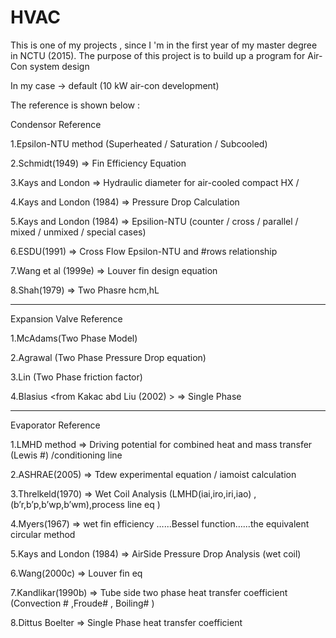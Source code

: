 # HVAC

This is one of my projects , since I 'm  in the first year of my master degree in NCTU (2015).
The purpose of this project is to build up a program for Air-Con system design

In my case -> default (10 kW air-con development)

The reference is shown below :

Condensor Reference

1.Epsilon-NTU method (Superheated / Saturation / Subcooled)

2.Schmidt(1949) => Fin Efficiency Equation

3.Kays and London => Hydraulic diameter for air-cooled compact HX / 

4.Kays and London (1984) => Pressure Drop Calculation

5.Kays and London (1984) => Epsilion-NTU (counter / cross / parallel / mixed / unmixed / special cases)

6.ESDU(1991) => Cross Flow Epsilon-NTU  and #rows relationship

7.Wang et al (1999e) => Louver fin design equation 

8.Shah(1979) => Two Phasre hcm,hL

----------------------------------------------------------------------------------------------------------------------------

Expansion Valve Reference

1.McAdams(Two Phase Model)

2.Agrawal (Two Phase Pressure Drop equation)

3.Lin (Two Phase friction factor)

4.Blasius <from Kakac abd Liu (2002) > => Single Phase

----------------------------------------------------------------------------------------------------------------------------

Evaporator Reference

1.LMHD method => Driving potential for combined heat and mass transfer (Lewis #) /conditioning line 

2.ASHRAE(2005) => Tdew experimental equation / iamoist calculation

3.Threlkeld(1970) => Wet Coil Analysis (LMHD(iai,iro,iri,iao) ,(b’r,b’p,b’wp,b’wm),process line eq ) 

4.Myers(1967) => wet fin efficiency …...Bessel function…...the equivalent circular method

5.Kays and London (1984) => AirSide Pressure Drop Analysis (wet coil)

6.Wang(2000c) => Louver fin eq

7.Kandlikar(1990b) => Tube side two phase heat transfer coefficient (Convection # ,Froude# , Boiling# )

8.Dittus Boelter => Single Phase heat transfer coefficient
